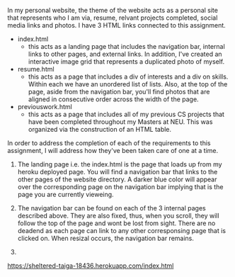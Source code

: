 In my personal website, the theme of the website acts as a personal site that represents who I am via, resume, relvant projects completed, social media links and photos.  I have 3 HTML links connected to this assignment.
- index.html 
  - this acts as a landing page that includes the navigation bar, internal links to other pages, and external links. In addition, I've created an interactive image grid that represents a duplicated photo of myself.
- resume.html
  - this acts as a page that includes a div of interests and a div on skills. Within each we have an unordered list of lists. Also, at the top of the page, aside from the navigation bar, you'll find photos that are aligned in consecutive order across the width of the page.
- previouswork.html
  - this acts as a page that includes all of my previous CS projects that have been completed throughout my Masters at NEU. This was organized via the construction of an HTML table. 

In order to address the completion of each of the requirements to this assignment, I will address how they've been taken care of one at a time.

1) The landing page i.e. the index.html is the page that loads up from my heroku deployed page. You will find a navigation bar that links to the other pages of the website directory. A darker blue color will appear over the corresponding page on the navigation bar implying that is the page you are currently vieweing. 

2) The navigation bar can be found on each of the 3 internal pages described above. They are also fixed, thus, when you scroll, they will follow the top of the page and wont be lost from sight. There are no deadend as each page can link to any other corresponsing page that is clicked on. When resizal occurs, the navigation bar remains. 

3) 

https://sheltered-taiga-18436.herokuapp.com/index.html